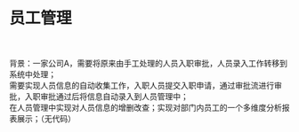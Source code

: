 # 员工管理


<br />
<br />背景：一家公司A，需要将原来由手工处理的人员入职审批，人员录入工作转移到系统中处理；<br />需要实现人员信息的自动收集工作，入职人员提交入职申请，通过审批流进行审批，入职审批通过后将信息自动录入到人员管理中；<br />在人员管理中实现对人员信息的增删改查；实现对部门内员工的一个多维度分析报表展示；（无代码）
